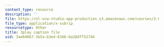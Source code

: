 ```yaml
---
content_type: resource
description: ''
file: https://ol-ocw-studio-app-production.s3.amazonaws.com/courses/2-003sc-engineering-dynamics-fall-2011/3ae646673e5ab3ed616bba28dff52744_YZ9y4zcfCPs.srt
file_type: application/x-subrip
resourcetype: Other
title: 3play caption file
uid: 3ae64667-3e5a-b3ed-616b-ba28dff52744
---
```

